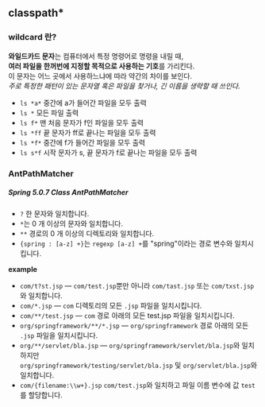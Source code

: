 ## classpath*


### wildcard 란?

**와일드카드 문자**는 컴퓨터에서 특정 명령어로 명령을 내릴 때,  
**여러 파일을 한꺼번에 지정할 목적으로 사용하는 기호**를 가리킨다.  
이 문자는 어느 곳에서 사용하느냐에 따라 약간의 차이를 보인다.  
*주로 특정한 패턴이 있는 문자열 혹은 파일을 찾거나, 긴 이름을 생략할 때 쓰인다.*  


- `ls *a*` 중간에 a가 들어간 파일을 모두 출력
- `ls *` 모든 파일 출력
- `ls f*` 맨 처음 문자가 f인 파일을 모두 출력
- `ls *ff` 끝 문자가 ff로 끝나는 파일을 모두 출력
- `ls *f*` 중간에 f가 들어간 파일을 모두 출력
- `ls s*f` 시작 문자가 s, 끝 문자가 f로 끝나는 파일을 모두 출력


### AntPathMatcher

##### Spring 5.0.7 Class AntPathMatcher
- `?` 한 문자와 일치합니다.  
- `*`는 0 개 이상의 문자와 일치합니다.  
- `**` 경로의 0 개 이상의 디렉토리와 일치합니다.  
- `{spring : [a-z] +}`는 `regexp [a-z] +`를 "spring"이라는 경로 변수와 일치시킵니다.  

**example**  

- `com/t?st.jsp` — `com/test.jsp`뿐만 아니라 `com/tast.jsp` 또는 `com/txst.jsp`와 일치합니다.  
- `com/*.jsp` — `com` 디렉토리의 모든 `.jsp` 파일을 일치시킵니다.  
- `com/**/test.jsp` — `com` 경로 아래의 모든 test.jsp 파일을 일치시킵니다.  
- `org/springframework/**/*.jsp` — `org/springframework` 경로 아래의 모든 `.jsp` 파일을 일치시킵니다.  
- `org/**/servlet/bla.jsp` — `org/springframework/servlet/bla.jsp`와 일치하지만  
`org/springframework/testing/servlet/bla.jsp` 및 `org/servlet/bla.jsp`와 일치합니다.  
- `com/{filename:\\w+}.jsp` `com/test.jsp`와 일치하고 파일 이름 변수에 값 `test`를 할당합니다.  


